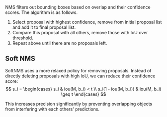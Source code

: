 NMS filters out bounding boxes based on overlap and their confidence scores. The algorithm is as follows.
1. Select proposal with highest confidence, remove from initial proposal list and add it to final proposal list.
2. Compare this proposal with all others, remove those with IoU over threshold.
3. Repeat above until there are no proposals left.

## Soft NMS
SoftNMS uses a more relaxed policy for removing proposals. Instead of directly deleting proposals with high IoU, we can reduce their confidence score: 
$$
s_i = \begin{cases} s_i & iou(M, b_i) < t \\ s_i(1 - iou(M, b_i)) & iou(M, b_i) \geq t \end{cases}
$$


This increases precision significantly by preventing overlapping objects from interfering with each others' predictions.